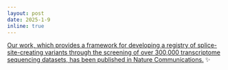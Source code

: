 ```yaml
---
layout: post
date: 2025-1-9
inline: true
---
```


[Our work, which provides a framework for developing a registry of splice-site-creating variants through the screening of over 300,000 transcriptome sequencing datasets, has been published in Nature Communications.](https://www.nature.com/articles/s41467-024-55185-y) :sparkles: 

